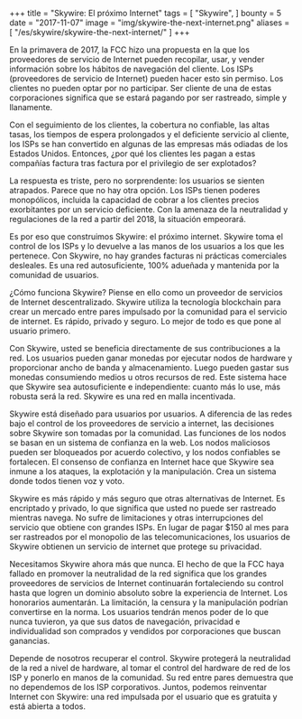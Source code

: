 +++
title = "Skywire: El próximo Internet"
tags = [
    "Skywire",
]
bounty = 5
date = "2017-11-07"
image = "img/skywire-the-next-internet.png"
aliases = [
	"/es/skywire/skywire-the-next-internet/"
]
+++

En la primavera de 2017, la FCC hizo una propuesta en la que los proveedores
de servicio de Internet pueden recopilar, usar, y vender información sobre los
hábitos de navegación del cliente. Los ISPs (proveedores de servicio de Internet)
pueden hacer esto sin permiso. Los clientes no pueden optar por no participar.
Ser cliente de una de estas corporaciones significa que se estará pagando por
ser rastreado, simple y llanamente.

Con el seguimiento de los clientes, la cobertura no confiable, las altas tasas,
los tiempos de espera prolongados y el deficiente servicio al cliente, los ISPs
se han convertido en algunas de las empresas más odiadas de los Estados Unidos.
Entonces, ¿por qué los clientes les pagan a estas compañías factura tras factura
por el privilegio de ser explotados?

La respuesta es triste, pero no sorprendente: los usuarios se sienten atrapados.
Parece que no hay otra opción. Los ISPs tienen poderes monopólicos, incluida la
capacidad de cobrar a los clientes precios exorbitantes por un servicio deficiente.
Con la amenaza de la neutralidad y regulaciones de la red a partir del 2018, la
situación empeorará.

Es por eso que construimos Skywire: el próximo internet. Skywire toma el control
de los ISPs y lo devuelve a las manos de los usuarios a los que les pertenece.
Con Skywire, no hay grandes facturas ni prácticas comerciales desleales. Es una
red autosuficiente, 100% adueñada y mantenida por la comunidad de usuarios.

 ¿Cómo funciona Skywire? Piense en ello como un proveedor de servicios de Internet
 descentralizado. Skywire utiliza la tecnología blockchain para crear un
 mercado entre pares impulsado por la comunidad para el servicio de internet. Es
 rápido, privado y seguro. Lo mejor de todo es que pone al usuario primero.

Con Skywire, usted se beneficia directamente de sus contribuciones a la red. Los
usuarios pueden ganar monedas por ejecutar nodos de hardware y proporcionar ancho
de banda y almacenamiento. Luego pueden gastar sus monedas consumiendo medios u
otros recursos de red. Este sistema hace que Skywire sea autosuficiente e
independiente: cuanto más lo use, más robusta será la red. Skywire es una red en
malla incentivada.

Skywire está diseñado para usuarios por usuarios. A diferencia de las redes bajo el
control de los proveedores de servicio a internet, las decisiones sobre Skywire son
tomadas por la comunidad. Las funciones de los nodos se basan en un sistema de confianza
en la web. Los nodos maliciosos pueden ser bloqueados por acuerdo colectivo, y los
nodos confiables se fortalecen. El consenso de confianza en Internet hace que Skywire
sea inmune a los ataques, la explotación y la manipulación. Crea un sistema donde todos
tienen voz y voto.

Skywire es más rápido y más seguro que otras alternativas de Internet. Es encriptado y
privado, lo que significa que usted no puede ser rastreado mientras navega. No sufre de
limitaciones y otras interrupciones del servicio que obtiene con grandes ISPs. En lugar
de pagar $150 al mes para ser rastreados por el monopolio de las telecomunicaciones,
los usuarios de Skywire obtienen un servicio de internet que protege su privacidad.

Necesitamos Skywire ahora más que nunca. El hecho de que la FCC haya fallado en promover la neutralidad
de la red significa que los grandes proveedores de servicios de Internet continuarán fortaleciendo
su control hasta que logren un dominio absoluto sobre la experiencia de Internet. Los honorarios
aumentarán. La limitación, la censura y la manipulación podrían convertirse en la norma. Los usuarios
tendrán menos poder de lo que nunca tuvieron, ya que sus datos de navegación, privacidad e
individualidad son comprados y vendidos por corporaciones que buscan ganancias.

Depende de nosotros recuperar el control. Skywire protegerá la neutralidad de la red a
nivel de hardware, al tomar el control del hardware de red de los ISP y ponerlo en manos
de la comunidad. Su red entre pares demuestra que no dependemos de los ISP corporativos.
Juntos, podemos reinventar Internet con Skywire: una red impulsada por el usuario que es
gratuita y está abierta a todos.
